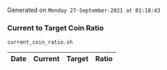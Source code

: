 Generated on `Monday 27-September-2021 at 01:18:43`

### Current to Target Coin Ratio
`current_coin_ratio.sh`

Date|Current|Target|Ratio
---|---|---|---
